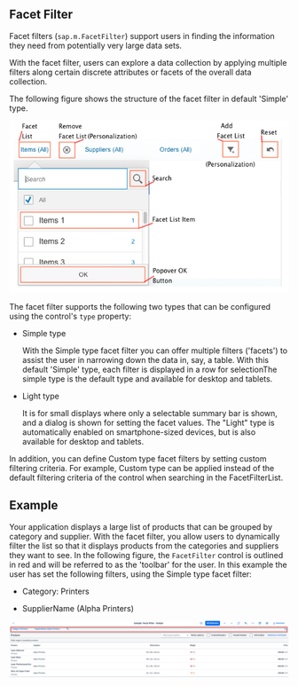 <!-- loioc6c38217a4a64001a22ad76cdfa97fae -->

## Facet Filter

Facet filters \(`sap.m.FacetFilter`\) support users in finding the information they need from potentially very large data sets.

With the facet filter, users can explore a data collection by applying multiple filters along certain discrete attributes or facets of the overall data collection.

The following figure shows the structure of the facet filter in default 'Simple' type.

![](images/loiof144853312cd42a1bff62ce4695eba2d_LowRes.png)

The facet filter supports the following two types that can be configured using the control's `type` property:

-   Simple type

    With the Simple type facet filter you can offer multiple filters \('facets'\) to assist the user in narrowing down the data in, say, a table. With this default 'Simple' type, each filter is displayed in a row for selectionThe simple type is the default type and available for desktop and tablets.

-   Light type

    It is for small displays where only a selectable summary bar is shown, and a dialog is shown for setting the facet values. The "Light" type is automatically enabled on smartphone-sized devices, but is also available for desktop and tablets.


In addition, you can define Custom type facet filters by setting custom filtering criteria. For example, Custom type can be applied instead of the default filtering criteria of the control when searching in the FacetFilterList.



## Example

Your application displays a large list of products that can be grouped by category and supplier. With the facet filter, you allow users to dynamically filter the list so that it displays products from the categories and suppliers they want to see. In the following figure, the `FacetFilter` control is outlined in red and will be referred to as the 'toolbar' for the user. In this example the user has set the following filters, using the Simple type facet filter:

-   Category: Printers

-   SupplierName \(Alpha Printers\)


![](images/loiof57566c5aa854e2f86a8df84040ba13c_Source1.png)

